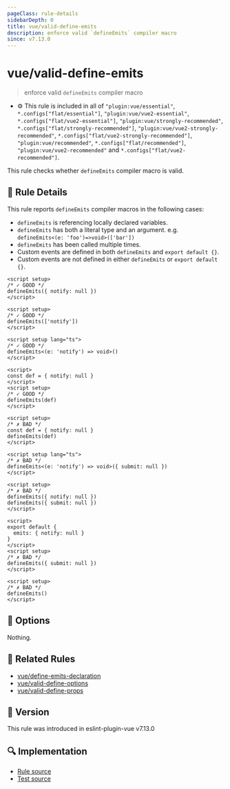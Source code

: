 ```yaml
---
pageClass: rule-details
sidebarDepth: 0
title: vue/valid-define-emits
description: enforce valid `defineEmits` compiler macro
since: v7.13.0
---
```


# vue/valid-define-emits

> enforce valid `defineEmits` compiler macro

- :gear: This rule is included in all of `"plugin:vue/essential"`, `*.configs["flat/essential"]`, `"plugin:vue/vue2-essential"`, `*.configs["flat/vue2-essential"]`, `"plugin:vue/strongly-recommended"`, `*.configs["flat/strongly-recommended"]`, `"plugin:vue/vue2-strongly-recommended"`, `*.configs["flat/vue2-strongly-recommended"]`, `"plugin:vue/recommended"`, `*.configs["flat/recommended"]`, `"plugin:vue/vue2-recommended"` and `*.configs["flat/vue2-recommended"]`.

This rule checks whether `defineEmits` compiler macro is valid.

## :book: Rule Details

This rule reports `defineEmits` compiler macros in the following cases:

- `defineEmits` is referencing locally declared variables.
- `defineEmits` has both a literal type and an argument. e.g. `defineEmits<(e: 'foo')=>void>(['bar'])`
- `defineEmits` has been called multiple times.
- Custom events are defined in both `defineEmits` and `export default {}`.
- Custom events are not defined in either `defineEmits` or `export default {}`.

<eslint-code-block :rules="{'vue/valid-define-emits': ['error']}">

```vue
<script setup>
/* ✓ GOOD */
defineEmits({ notify: null })
</script>
```

</eslint-code-block>

<eslint-code-block :rules="{'vue/valid-define-emits': ['error']}">

```vue
<script setup>
/* ✓ GOOD */
defineEmits(['notify'])
</script>
```

</eslint-code-block>

<eslint-code-block :rules="{'vue/valid-define-emits': ['error']}">

```vue
<script setup lang="ts">
/* ✓ GOOD */
defineEmits<(e: 'notify') => void>()
</script>
```

</eslint-code-block>

<eslint-code-block :rules="{'vue/valid-define-emits': ['error']}">

```vue
<script>
const def = { notify: null }
</script>
<script setup>
/* ✓ GOOD */
defineEmits(def)
</script>
```

</eslint-code-block>

<eslint-code-block :rules="{'vue/valid-define-emits': ['error']}">

```vue
<script setup>
/* ✗ BAD */
const def = { notify: null }
defineEmits(def)
</script>
```

</eslint-code-block>

<eslint-code-block :rules="{'vue/valid-define-emits': ['error']}">

```vue
<script setup lang="ts">
/* ✗ BAD */
defineEmits<(e: 'notify') => void>({ submit: null })
</script>
```

</eslint-code-block>

<eslint-code-block :rules="{'vue/valid-define-emits': ['error']}">

```vue
<script setup>
/* ✗ BAD */
defineEmits({ notify: null })
defineEmits({ submit: null })
</script>
```

</eslint-code-block>

<eslint-code-block :rules="{'vue/valid-define-emits': ['error']}">

```vue
<script>
export default {
  emits: { notify: null }
}
</script>
<script setup>
/* ✗ BAD */
defineEmits({ submit: null })
</script>
```

</eslint-code-block>

<eslint-code-block :rules="{'vue/valid-define-emits': ['error']}">

```vue
<script setup>
/* ✗ BAD */
defineEmits()
</script>
```

</eslint-code-block>

## :wrench: Options

Nothing.

## :couple: Related Rules

- [vue/define-emits-declaration](https://github.com/vuejs/eslint-plugin-vue/tree/master/docs/rules/define-emits-declaration.md)
- [vue/valid-define-options](https://github.com/vuejs/eslint-plugin-vue/tree/master/docs/rules/valid-define-options.md)
- [vue/valid-define-props](https://github.com/vuejs/eslint-plugin-vue/tree/master/docs/rules/valid-define-props.md)

## :rocket: Version

This rule was introduced in eslint-plugin-vue v7.13.0

## :mag: Implementation

- [Rule source](https://github.com/vuejs/eslint-plugin-vue/blob/master/lib/rules/valid-define-emits.js)
- [Test source](https://github.com/vuejs/eslint-plugin-vue/blob/master/tests/lib/rules/valid-define-emits.js)
